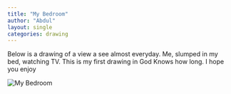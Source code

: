 ```yaml
---
title: "My Bedroom"
author: "Abdul"
layout: single
categories: drawing
---
```


Below is a drawing of a view a see almost everyday.
Me, slumped in my bed, watching TV.
This is my first drawing in God Knows how long. I hope you enjoy


![My Bedroom](/minimal-mistakes/assets/images/drawing_bedroom_tv_rotated.jpg)
